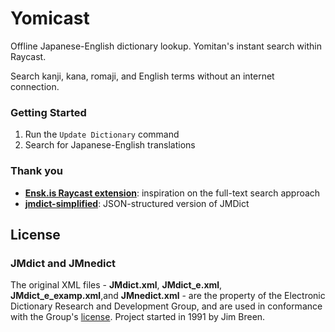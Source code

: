 # Yomicast

Offline Japanese-English dictionary lookup. Yomitan's instant search within Raycast.

Search kanji, kana, romaji, and English terms without an internet connection.

### Getting Started

1. Run the `Update Dictionary` command
2. Search for Japanese-English translations

### Thank you

- [**Ensk.is Raycast extension**](https://www.raycast.com/jokull/ensk-is): inspiration on the full-text search approach
- [**jmdict-simplified**](https://github.com/scriptin/jmdict-simplified): JSON-structured version of JMDict

## License

### JMdict and JMnedict

The original XML files - **JMdict.xml**, **JMdict_e.xml**, **JMdict_e_examp.xml**,and **JMnedict.xml** -
are the property of the Electronic Dictionary Research and Development Group,
and are used in conformance with the Group's [license](http://www.edrdg.org/edrdg/licence.html).
Project started in 1991 by Jim Breen.
